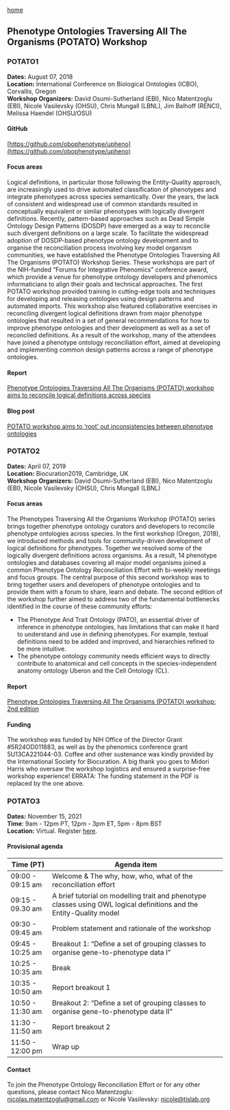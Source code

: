 [home](https://monarch-initiative.github.io/phenomics/)

## Phenotype Ontologies Traversing All The Organisms (POTATO) Workshop

### POTATO1
**Dates:** August 07, 2018   
**Location:** International Conference on Biological Ontologies (ICBO), Corvallis, Oregon  
**Workshop Organizers:** David Osumi-Sutherland (EBI), Nico Matentzoglu (EBI), Nicole Vasilevsky (OHSU), Chris Mungall (LBNL), Jim Balhoff (RENCI), Melissa Haendel (OHSU/OSU)   

#### GitHub
[https://github.com/obophenotype/upheno](https://github.com/obophenotype/upheno)

#### Focus areas
Logical definitions, in particular those following the Entity-Quality approach, are increasingly used to drive automated classification of phenotypes and integrate phenotypes across species semantically. Over the years, the lack of consistent and widespread use of common standards resulted in conceptually equivalent or similar phenotypes with logically divergent definitions. Recently, pattern-based approaches such as Dead Simple Ontology Design Patterns (DOSDP) have emerged as a way to reconcile such divergent definitions on a large scale. To facilitate the widespread adoption of DOSDP-based phenotype ontology development and to organise the reconciliation process involving key model organism communities, we have established the Phenotype Ontologies Traversing All The Organisms (POTATO) Workshop Series. These workshops are part of the NIH-funded “Forums for Integrative Phenomics” conference award, which provide a venue for phenotype ontology developers and phenomics informaticians to align their goals and technical approaches. The first POTATO workshop provided training in cutting-edge tools and techniques for developing and releasing ontologies using design patterns and automated imports. This workshop also featured collaborative exercises in reconciling divergent logical definitions drawn from major phenotype ontologies that resulted in a set of general recommendations for how to improve phenotype ontologies and their development as well as a set of reconciled definitions. As a result of the workshop, many of the attendees have joined a phenotype ontology reconciliation effort, aimed at developing and implementing common design patterns across a range of phenotype ontologies.

#### Report 
[Phenotype Ontologies Traversing All The Organisms (POTATO) workshop aims to reconcile logical definitions across species](https://zenodo.org/record/2382757)  
 
####  Blog post
[POTATO workshop aims to ‘root’ out inconsistencies between phenotype ontologies](https://medium.com/@MonarchInit/potato-workshop-aims-to-root-out-inconsistencies-between-phenotype-ontologies-1baf37e2df30)

### POTATO2
**Dates:** April 07, 2019  
**Location:** Biocuration2019, Cambridge, UK    
**Workshop Organizers:** David Osumi-Sutherland (EBI), Nico Matentzoglu (EBI), Nicole Vasilevsky (OHSU), Chris Mungall (LBNL)  

#### Focus areas
The Phenotypes Traversing All the Organisms Workshop (POTATO) series brings together phenotype ontology curators and developers to reconcile phenotype ontologies across species. In the first workshop (Oregon, 2018), we introduced methods and tools for community-driven development of logical definitions for phenotypes. Together we resolved some of the logically divergent definitions across organisms. As a result, 14 phenotype ontologies and databases covering all major model organisms joined a common Phenotype Ontology Reconciliation Effort with bi-weekly meetings and focus groups. The central purpose of this second workshop was to bring together users and developers of phenotype ontologies and to provide them with a forum to share, learn and debate. The second edition of the workshop further aimed to address two of the fundamental bottlenecks identified in the course of these community efforts:
- The Phenotype And Trait Ontology (PATO), an essential driver of inference in phenotype ontologies, has limitations that can make it hard to understand and use in defining phenotypes. For example, textual definitions need to be added and improved, and hierarchies refined to be more intuitive. 
- The phenotype ontology community needs efficient ways to directly contribute to anatomical and cell concepts in the species-independent anatomy ontology Uberon and the Cell Ontology (CL).

#### Report
[Phenotype Ontologies Traversing All The Organisms (POTATO) workshop: 2nd edition](https://zenodo.org/record/3352149#.Xa4u5JNKgl4) 

#### Funding
The workshop was funded by NIH Office of the Director Grant #5R24OD011883, as well as by the phenomics conference grant 5U13CA221044-03. Coffee and other sustenance was kindly provided by the International Society for Biocuration. A big thank you goes to Midori Harris who oversaw the workshop logistics and ensured a surprise-free workshop experience! ERRATA: The funding statement in the PDF is replaced by the one above.

### POTATO3
**Dates:** November 15, 2021  
**Time**: 9am - 12pm PT, 12pm - 3pm ET, 5pm - 8pm BST   
**Location:** Virtual. Register [here](https://docs.google.com/forms/d/e/1FAIpQLSe5jYooAg7MIZarzVQPEWsIGasTNPqxNILDb-gGN3yplypASQ/viewform).  

#### Provisional agenda
Time (PT) | Agenda item
-- | --
09:00 - 09:15 am | Welcome & The why, how, who, what of the reconciliation effort 
09:15 - 09.30 am | A brief tutorial on modelling trait and phenotype classes using OWL logical definitions and the Entity-Quality model  
09:30 - 09:45 am | Problem statement and rationale of the workshop 
09:45 - 10:25 am | Breakout 1: “Define a set of grouping classes to organise gene-to-phenotype data I” 
10:25 - 10:35 am | Break 
10:35 - 10:50 am | Report breakout 1 
10:50 - 11:30 am | Breakout 2: “Define a set of grouping classes to organise gene-to-phenotype data II” 
11:30 - 11:50 am | Report breakout 2 
11:50 - 12:00 pm | Wrap up 

#### Contact
To join the Phenotype Ontology Reconciliation Effort or for any other questions, please contact Nico Matentzoglu: [nicolas.matentzoglu@gmail.com](mailto:nicolas.matentzoglu@gmail.com ) or Nicole Vasilevsky: [nicole@tislab.org](mailto:nicole@tislab.org)
